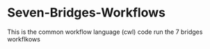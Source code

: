 # Seven-Bridges-Workflows

This is the common workflow language (cwl) code run the 7 bridges workflkows
